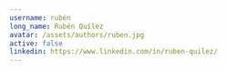 ```yaml
---
username: rubén
long_name: Rubén Quílez
avatar: /assets/authors/ruben.jpg
active: false
linkedin: https://www.linkedin.com/in/ruben-quilez/
---
```

